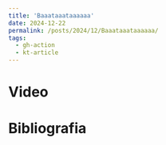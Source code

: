 ```yaml
---
title: 'Baaataaataaaaaa'
date: 2024-12-22
permalink: /posts/2024/12/Baaataaataaaaaa/
tags:
  - gh-action
  - kt-article
---
```


# Video


# Bibliografia

